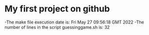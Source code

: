 # My first project on github
-The make file execution date is: Fri May 27 09:56:18 GMT 2022
-The number of lines in the script guessinggame.sh is: 32
